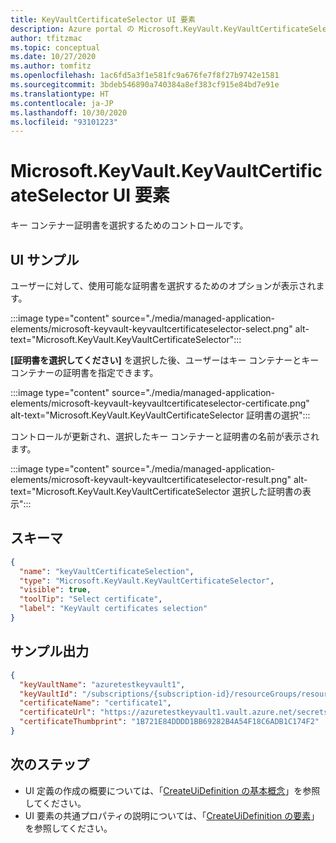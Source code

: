 ```yaml
---
title: KeyVaultCertificateSelector UI 要素
description: Azure portal の Microsoft.KeyVault.KeyVaultCertificateSelector UI 要素について説明します。
author: tfitzmac
ms.topic: conceptual
ms.date: 10/27/2020
ms.author: tomfitz
ms.openlocfilehash: 1ac6fd5a3f1e581fc9a676fe7f8f27b9742e1581
ms.sourcegitcommit: 3bdeb546890a740384a8ef383cf915e84bd7e91e
ms.translationtype: HT
ms.contentlocale: ja-JP
ms.lasthandoff: 10/30/2020
ms.locfileid: "93101223"
---
```

# <a name="microsoftkeyvaultkeyvaultcertificateselector-ui-element"></a>Microsoft.KeyVault.KeyVaultCertificateSelector UI 要素

キー コンテナー証明書を選択するためのコントロールです。

## <a name="ui-sample"></a>UI サンプル

ユーザーに対して、使用可能な証明書を選択するためのオプションが表示されます。

:::image type="content" source="./media/managed-application-elements/microsoft-keyvault-keyvaultcertificateselector-select.png" alt-text="Microsoft.KeyVault.KeyVaultCertificateSelector":::

**[証明書を選択してください]** を選択した後、ユーザーはキー コンテナーとキー コンテナーの証明書を指定できます。

:::image type="content" source="./media/managed-application-elements/microsoft-keyvault-keyvaultcertificateselector-certificate.png" alt-text="Microsoft.KeyVault.KeyVaultCertificateSelector 証明書の選択":::

コントロールが更新され、選択したキー コンテナーと証明書の名前が表示されます。

:::image type="content" source="./media/managed-application-elements/microsoft-keyvault-keyvaultcertificateselector-result.png" alt-text="Microsoft.KeyVault.KeyVaultCertificateSelector 選択した証明書の表示":::

## <a name="schema"></a>スキーマ

```json
{
  "name": "keyVaultCertificateSelection",
  "type": "Microsoft.KeyVault.KeyVaultCertificateSelector",
  "visible": true,
  "toolTip": "Select certificate",
  "label": "KeyVault certificates selection"
}
```

## <a name="sample-output"></a>サンプル出力

```json
{
  "keyVaultName": "azuretestkeyvault1",
  "keyVaultId": "/subscriptions/{subscription-id}/resourceGroups/resourcegroup1/providers/Microsoft.KeyVault/vaults/azuretestkeyvault1",
  "certificateName": "certificate1",
  "certificateUrl": "https://azuretestkeyvault1.vault.azure.net/secrets/certificate1/{id}",
  "certificateThumbprint": "1B721E84DDDD1BB69282B4A54F18C6ADB1C174F2"
}
```

## <a name="next-steps"></a>次のステップ

* UI 定義の作成の概要については、「[CreateUiDefinition の基本概念](create-uidefinition-overview.md)」を参照してください。
* UI 要素の共通プロパティの説明については、「[CreateUiDefinition の要素](create-uidefinition-elements.md)」を参照してください。
